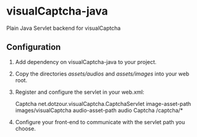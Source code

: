 visualCaptcha-java
==================

Plain Java Servlet backend for visualCaptcha


Configuration
-------------

1. Add dependency on visualCaptcha-java to your project.

2. Copy the directories *assets/audios* and *assets/images* into your web root.

3. Register and configure the servlet in your web.xml:


    <servlet>
        <servlet-name>Captcha</servlet-name>
        <servlet-class>net.dotzour.visualCaptcha.CaptchaServlet</servlet-class>
        <init-param>
            <param-name>image-asset-path</param-name>
            <param-value>images/visualCaptcha</param-value>
        </init-param>
        <init-param>
            <param-name>audio-asset-path</param-name>
            <param-value>audio</param-value>
        </init-param>
    </servlet>
    
    <servlet-mapping>
        <servlet-name>Captcha</servlet-name>
        <url-pattern>/captcha/*</url-pattern>
    </servlet-mapping>

4. Configure your front-end to communicate with the servlet path you choose.